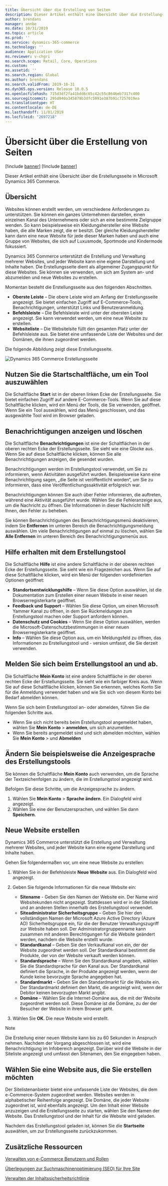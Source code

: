 ```yaml
---
title: Übersicht über die Erstellung von Seiten
description: Dieser Artikel enthält eine Übersicht über die Erstellungsseite in Microsoft Dynamics 365 Commerce.
author: brendans
manager: annbe
ms.date: 10/31/2019
ms.topic: article
ms.prod: ''
ms.service: dynamics-365-commerce
ms.technology: ''
audience: Application USer
ms.reviewer: v-chgri
ms.search.scope: Retail, Core, Operations
ms.custom: ''
ms.assetid: ''
ms.search.region: Global
ms.author: brendans
ms.search.validFrom: 2019-10-31
ms.dyn365.ops.version: Release 10.0.5
ms.openlocfilehash: 715d3df2fa41bdd6c65c42c55c8646eb7317c400
ms.sourcegitcommit: 295d940a345879b3dfc5991e387b91c7257019ea
ms.translationtype: HT
ms.contentlocale: de-DE
ms.lasthandoff: 11/01/2019
ms.locfileid: "2697218"
---
```

# <a name="authoring-page-overview"></a>Übersicht über die Erstellung von Seiten

 [!include [banner](includes/preview-banner.md)] 
 [!include [banner](includes/banner.md)]

Dieser Artikel enthält eine Übersicht über die Erstellungsseite in Microsoft Dynamics 365 Commerce.

## <a name="overview"></a>Übersicht

Websites können erstellt werden, um verschiedene Anforderungen zu unterstützen. Sie können ein ganzes Unternehmen darstellen, einen einzelnen Kanal des Unternehmens oder sich an eine bestimmte Zielgruppe wenden. So kann beispielsweise ein Kleidungshersteller eine Website haben, die alle Marken zeigt, die er besitzt. Der gleiche Kleidungshersteller kann dann eine neue Website für jede dieser Marken haben und auch eine Gruppe von Websites, die sich auf Luxusmode, Sportmode und Kindermode fokussiert.

Dynamics 365 Commerce unterstützt die Erstellung und Verwaltung mehrerer Websites, und jeder Website kann eine eigene Darstellung und Inhalte haben. Die Erstellungsseite dient als allgemeiner Zugangspunkt für diese Websites. Sie können sie verwenden, um sich am System an- und abzumelden und neue Websites zu erstellen.

Momentan besteht die Erstellungsseite aus den folgenden Abschnitten.

- **Oberste Leiste** – Die obere Leiste wird am Anfang der Erstellungsseite angezeigt. Sie bietet einfachen Zugriff auf E-Commerce-Tools, Benachrichtigungen, unterstützt Links und Benutzeranmeldung.
- **Befehlsleiste** – Die Befehlsleiste wird unter der obersten Leiste angezeigt. Sie kann verwendet werden, um eine neue Website zu erstellen.
- **Websiteliste** – Die Websitelsite füllt den gesamten Platz unter der Befehlsleiste aus. Sie bietet eine umfassende Liste der Websites und der Domänen, die ihnen zugeordnet werden.

Die folgende Abbildung zeigt diese Erstellungsseite.

![Dynamics 365 Commerce Erstellungsseite](../commerce/media/authoring_tools_01.png)

## <a name="use-the-home-button-to-select-a-tool"></a>Nutzen Sie die Startschaltfläche, um ein Tool auszuwählen

Die Schaltfläche **Start** ist in der oberen linken Ecke der Erstellungsseite. Sie bietet einfachen Zugriff auf andere E-Commerce-Tools. Wenn Sie auf diese Schaltfläche klicken, wird ein Menü der Tools, die Sie verwenden, geöffnet. Wenn Sie ein Tool auswählen, wird das Menü geschlossen, und das ausgewählte Tool wird im Browser geladen.

## <a name="view-and-clear-notifications"></a>Benachrichtigungen anzeigen und löschen

Die Schaltfläche **Benachrichtigungen** ist eine der Schaltflächen in der oberen rechten Ecke der Erstellungsseite. Sie sieht wie eine Glocke aus. Wenn Sie auf diese Schaltfläche klicken, können Sie alle Benachrichtigungen anzeigen, die gesendet wurden.

Benachrichtigungen werden im Erstellungstool verwendet, um Sie zu informieren, wenn Aktivitäten ausgeführt wurden. Beispielsweise kann eine Benachrichtigung sagen, „die Seite ist veröffentlicht worden“, um Sie zu informieren, dass eine Veröffentlichungssaktivität erfolgreich war.

Benachrichtigungen können Sie auch über Fehler informieren, die auftreten, während eine Aktivität ausgeführt wurde. Wählen Sie die Fehleranzeige aus, um die Nachricht zu öffnen. Die Informationen in dieser Nachricht hilft Ihnen, den Fehler zu beheben.

Sie können Benachrichtigungen des Benachrichtigungsmenü deaktivieren, indem Sie **Entfernen** im unteren Bereich die Benachrichtigungsmeldung auswählen. Um viele Benachrichtigungen auf einmal zu löschen, wählen Sie **Alle Entfernen** im unteren Bereich des Benachrichtigungsmenüs aus.

## <a name="get-help-with-the-authoring-tool"></a>Hilfe erhalten mit dem Erstellungstool

Die Schaltfläche **Hilfe** ist eine andere Schaltfläche in der oberen rechten Ecke der Erstellungsseite. Sie sieht wie ein Fragezeichen aus. Wenn Sie auf diese Schaltfläche klicken, wird ein Menü der folgenden vordefinierten Optionen geöffnet:

- **Standortsentwicklungshilfe** – Wenn Sie diese Option auswählen, ist die Dokumentation zum Erstellen einer neuen Website in einer neuen Browserregisterkarte geöffnet.
- **Feedback und Support** – Wählen Sie diese Option, um einen Microsoft Yammer Kanal zu öffnen, in dem Sie Rückmeldungen zum Erstellungstool machen oder Support anfordern können.
- **Datenschutz und Cookies** – Wenn Sie diese Option auswählen, werden die Microsoft-Datenschutzbestimmungen in einer neuen Browserregisterkarte geöffnet.
- **Info** – Wählen Sie diese Option aus, um ein Meldungsfeld zu öffnen, das Informationen zu Erstellungstool und - version umfasst, die Sie derzeit verwenden.

## <a name="sign-in-to-and-out-of-the-authoring-tool"></a>Melden Sie sich beim Erstellungstool an und ab.

Die Schaltfläche **Mein Konto** ist eine andere Schaltfläche in der oberen rechten Ecke der Erstellungsseite. Sie sieht wie ein farbiger Kreis aus. Wenn Sie auf diese Schaltfläche klicken, können Sie erkennen, welches Konto Sie für die Anmeldung verwendet haben und wie Sie sich von diesem Konto bei Bedarf abmelden können.

Wenn Sie sich beim Erstellungstool an- oder abmelden, führen Sie die folgenden Schritte aus.

- Wenn Sie sich nicht bereits beim Erstellungstool angemeldet haben, wählen Sie **Mein Konto** \> **anmelden**, um sich anzumelden.
- Wenn Sie bereits angemeldet sind und sich abmelden möchten, wählen Sie **Mein Konto** \> und **Abmelden**

## <a name="change-the-display-language-of-the-authoring-tool"></a>Ändern Sie beispielsweise die Anzeigesprache des Erstellungstools

Sie können die Schaltfläche **Mein Konto** auch verwenden, um die Sprache der Textzeichenfolgen zu ändern, die im Erstellungstool angezeigt wird.

Befolgen Sie diese Schritte, um die Anzeigesprache zu ändern.

1. Wählen Sie **Mein Konto** \> **Sprache ändern**. Ein Dialogfeld wird angezeigt.
1. Wählen Sie eine der Benutzersprachen, und wählen Sie dann **Speichern**.

## <a name="create-a-new-website"></a>Neue Website erstellen

Dynamics 365 Commerce unterstützt die Erstellung und Verwaltung mehrerer Websites, und jeder Website kann eine eigene Darstellung und Inhalte haben.

Gehen Sie folgendermaßen vor, um eine neue Website zu erstellen:

1. Wählen Sie in der Befehlsleiste **Neue Website** aus. Ein Dialogfeld wird angezeigt.
2. Geben Sie folgende Informationen für die neue Website ein:

    - **Sitename** - Geben Sie den Namen der Website ein. Der Name wird Websitekunden nicht angezeigt. Stattdessen wird er in der Siteliste und an anderen Stellen innerhalb des Erstellungstool verwendet.
    - **Siteadministrator Sicherheitsgruppe** – Geben Sie hier den vollständigen Namen der Microsoft Azure Active Directory (Azure AD) Sicherheitsgruppe ein, für die der Benutzer Verwaltungszugriff zur Website haben soll. Der Administratorgruppenname kann zusammen mit anderen Berechtigungen für die Website geändert werden, nachdem die Website erstellt wurde.
    - **Standardkanal** – Geben Sie den Verkaufkanal von ein, der der Website zugeordnet werden soll. Der Standardkanal bestimmt die Produkte, der von der Website verkauft werden können.
    - **Standardsprache** – Wenn Sie den Standardkanal angeben, wählen Sie die Standardsprache für den Kanal aus. Der Standardkanal definiert die Sprache, in der Produkte angezeigt werden, wenn der Kunde keine bevorzugte Sprache angegeben hat.
    - **Standardmarkt** – Geben Sie den Standardmarkt für die Website ein. Der Standardmarkt definiert den Markt, die angezeigt wird, wenn der Debitor keinen bevorzugten Markt angibt.
    - **Domäne** – Wählen Sie die Internet-Domäne aus, die mit der Website zugeordnet werden soll. Diese Domäne ist die Domäne, zu der der Besucher der Website in ihrem Browser geht.

1. Wählen Sie **OK**. Die neue Website wird erstellt.

> [!NOTE]
> Die Erstellung einer neuen Website kann bis zu 60 Sekunden in Anspruch nehmen. Nachdem der Vorgang abgeschlossen ist, wird eine Benachrichtigung im Infobereich angezeigt. Darüber wird die Website in der Siteliste angezeigt und umfasst den Sitenamen, den Sie eingegeben haben.

## <a name="select-a-website-to-author"></a>Wählen Sie eine Website aus, die Sie erstellen möchten

Der Sitelistenanbieter bietet eine umfassende Liste der Websites, die dem e-Commerce-System zugeordnet werden. Websites werden in alphabetischer Reihenfolge angezeigt. Die Domäne, die jeder Website zugeordnet ist, wird ebenfalls angezeigt. Um den Inhalt einer Website anzuzeigen und die Erstellungsseite zu starten, wählen Sie den Namen der Website. Das Erstellungstool und der Inhalt für die Website wird geladen.

Nachdem das Erstellungstool geladen ist, können Sie die **Startseite** auswählen, um zur Erstellungsseite zurückzukommen.

## <a name="additional-resources"></a>Zusätzliche Ressourcen

[Verwalten von e-Commerce Benutzern und Rollen](manage-ecommerce-users-roles.md)

[Überlegungen zur Suchmaschinenoptimierung (SEO) für Ihre Site](search-engine-optimization-considerations.md)

[Verwalten der Inhaltssicherheitsrichtlinie](manage-csp.md)
